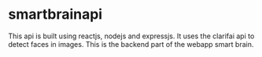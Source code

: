 # smartbrainapi
This api is built using reactjs, nodejs and expressjs. It uses the clarifai api to detect faces in images. This is the backend part of the webapp smart brain.
